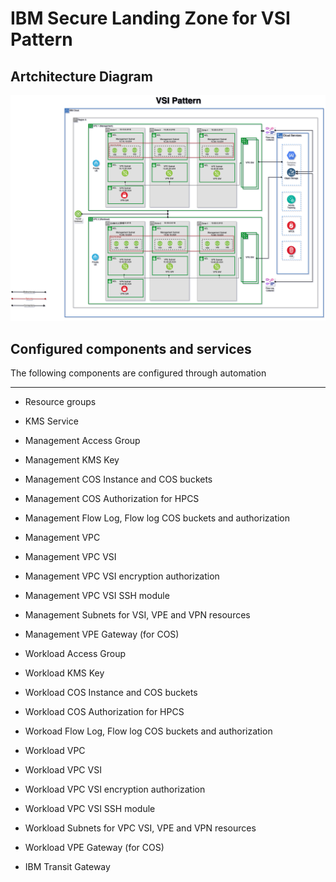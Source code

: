 # IBM Secure Landing Zone for VSI Pattern

## Artchitecture Diagram

<img src="../images/patterns/vsi-pattern.png">

## Configured components and services

The following components are configured through automation

----------------------------------------------------------------
* Resource groups
* KMS Service

* Management Access Group
* Management KMS Key
* Management COS Instance and COS buckets
* Management COS Authorization for HPCS
* Management Flow Log, Flow log COS buckets and authorization
* Management VPC
* Management VPC VSI
* Management VPC VSI encryption authorization
* Management VPC VSI SSH module
* Management Subnets for VSI, VPE and VPN resources
* Management VPE Gateway (for COS)

* Workload Access Group
* Workload KMS Key
* Workload COS Instance and COS buckets
* Workload COS Authorization for HPCS
* Workoad Flow Log, Flow log COS buckets and authorization
* Workload VPC
* Workload VPC VSI
* Workload VPC VSI encryption authorization
* Workload VPC VSI SSH module
* Workload Subnets for VPC VSI, VPE and VPN resources
* Workload VPE Gateway (for COS)

* IBM Transit Gateway
